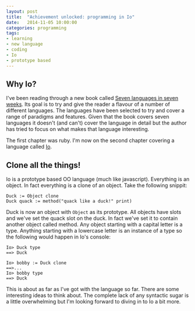```yaml
---
layout: post
title:  "Achievement unlocked: programming in Io"
date:   2014-11-05 10:00:00
categories: programming
tags:
- learning
- new language
- coding
- Io
- prototype based
---
```


## Why Io?
I've been reading through a new book called [Seven languages in seven weeks][book-7-languages].
Its goal is to try and give the reader a flavour of a number of different languages.
The languages have been selected to try and cover a range of paradigms and features.
Given that the book covers seven languages it doesn't (and can't) cover the language in detail
but the author has tried to focus on what makes that language interesting.

The first chapter was ruby. I'm now on the second chapter covering a language called [Io][website-io-language].

## Clone all the things!

Io is a prototype based OO language (much like javascript). Everything is an object.
In fact everything is a clone of an object. Take the following snippit:

``` Io
Duck := Object clone
Duck quack := method("quack like a duck!" print)
```

Duck is now an object with ```Object``` as its prototype. All objects have slots and we've set the quack slot on the duck. In fact we've set it to contain another object called method. Any object starting with a capital letter is a type. Anything starting with a lowercase letter is an instance of a type so the following would happen in Io's console:

``` console
Io> Duck type
==> Duck

Io> bobby := Duck clone
==>...
Io> bobby type
==> Duck

```

This is about as far as I've got with the language so far. There are some interesting ideas to think about.
The complete lack of any syntactic sugar is a little overwhelming but I'm looking forward to diving in to Io a bit more.

[book-7-languages]: http://shop.oreilly.com/product/9781934356593.do
[website-io-language]: http://iolanguage.org/
